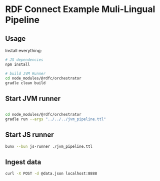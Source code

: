 # RDF Connect Example Muli-Lingual Pipeline 

## Usage

Install everything:
```bash
# JS dependencies
npm install

# build JVM Runner
cd node_modules/@rdfc/orchestrator
gradle clean build
```

## Start JVM runner
```bash

cd node_modules/@rdfc/orchestrator
gradle run --args "../../../jvm_pipeline.ttl"
```

## Start JS runner

```bash
bunx --bun js-runner ./jvm_pipeline.ttl
```

## Ingest data

```bash
curl -X POST -d @data.json localhost:8888
```
